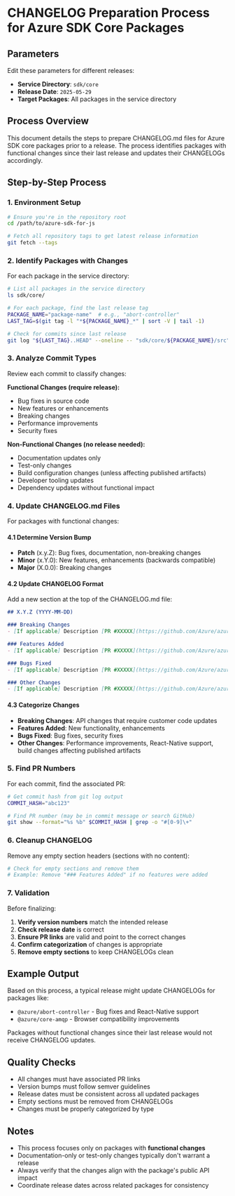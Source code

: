 # CHANGELOG Preparation Process for Azure SDK Core Packages

## Parameters

Edit these parameters for different releases:

- **Service Directory**: `sdk/core`
- **Release Date**: `2025-05-29`
- **Target Packages**: All packages in the service directory

## Process Overview

This document details the steps to prepare CHANGELOG.md files for Azure SDK core packages prior to a release. The process identifies packages with functional changes since their last release and updates their CHANGELOGs accordingly.

## Step-by-Step Process

### 1. Environment Setup

```bash
# Ensure you're in the repository root
cd /path/to/azure-sdk-for-js

# Fetch all repository tags to get latest release information
git fetch --tags
```

### 2. Identify Packages with Changes

For each package in the service directory:

```bash
# List all packages in the service directory
ls sdk/core/

# For each package, find the last release tag
PACKAGE_NAME="package-name"  # e.g., "abort-controller"
LAST_TAG=$(git tag -l "*${PACKAGE_NAME}_*" | sort -V | tail -1)

# Check for commits since last release
git log "${LAST_TAG}..HEAD" --oneline -- "sdk/core/${PACKAGE_NAME}/src" "sdk/core/${PACKAGE_NAME}/package.json"
```

### 3. Analyze Commit Types

Review each commit to classify changes:

**Functional Changes (require release):**
- Bug fixes in source code
- New features or enhancements
- Breaking changes
- Performance improvements
- Security fixes

**Non-Functional Changes (no release needed):**
- Documentation updates only
- Test-only changes
- Build configuration changes (unless affecting published artifacts)
- Developer tooling updates
- Dependency updates without functional impact

### 4. Update CHANGELOG.md Files

For packages with functional changes:

#### 4.1 Determine Version Bump
- **Patch** (x.y.Z): Bug fixes, documentation, non-breaking changes
- **Minor** (x.Y.0): New features, enhancements (backwards compatible)
- **Major** (X.0.0): Breaking changes

#### 4.2 Update CHANGELOG Format
Add a new section at the top of the CHANGELOG.md file:

```markdown
## X.Y.Z (YYYY-MM-DD)

### Breaking Changes
- [If applicable] Description [PR #XXXXX](https://github.com/Azure/azure-sdk-for-js/pull/XXXXX)

### Features Added
- [If applicable] Description [PR #XXXXX](https://github.com/Azure/azure-sdk-for-js/pull/XXXXX)

### Bugs Fixed
- [If applicable] Description [PR #XXXXX](https://github.com/Azure/azure-sdk-for-js/pull/XXXXX)

### Other Changes
- [If applicable] Description [PR #XXXXX](https://github.com/Azure/azure-sdk-for-js/pull/XXXXX)
```

#### 4.3 Categorize Changes
- **Breaking Changes**: API changes that require customer code updates
- **Features Added**: New functionality, enhancements
- **Bugs Fixed**: Bug fixes, security fixes
- **Other Changes**: Performance improvements, React-Native support, build changes affecting published artifacts

### 5. Find PR Numbers

For each commit, find the associated PR:

```bash
# Get commit hash from git log output
COMMIT_HASH="abc123"

# Find PR number (may be in commit message or search GitHub)
git show --format="%s %b" $COMMIT_HASH | grep -o "#[0-9]\+"
```

### 6. Cleanup CHANGELOG

Remove any empty section headers (sections with no content):

```bash
# Check for empty sections and remove them
# Example: Remove "### Features Added" if no features were added
```

### 7. Validation

Before finalizing:

1. **Verify version numbers** match the intended release
2. **Check release date** is correct
3. **Ensure PR links** are valid and point to the correct changes
4. **Confirm categorization** of changes is appropriate
5. **Remove empty sections** to keep CHANGELOGs clean

## Example Output

Based on this process, a typical release might update CHANGELOGs for packages like:

- `@azure/abort-controller` - Bug fixes and React-Native support
- `@azure/core-amqp` - Browser compatibility improvements

Packages without functional changes since their last release would not receive CHANGELOG updates.

## Quality Checks

- All changes must have associated PR links
- Version bumps must follow semver guidelines
- Release dates must be consistent across all updated packages
- Empty sections must be removed from CHANGELOGs
- Changes must be properly categorized by type

## Notes

- This process focuses only on packages with **functional changes**
- Documentation-only or test-only changes typically don't warrant a release
- Always verify that the changes align with the package's public API impact
- Coordinate release dates across related packages for consistency
